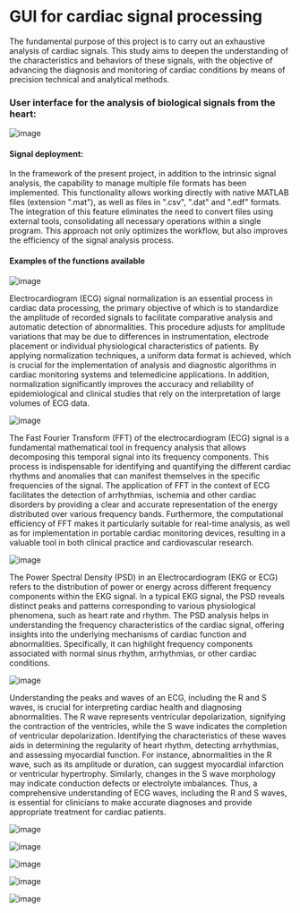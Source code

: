 # GUI for cardiac signal processing


The fundamental purpose of this project is to carry out an exhaustive analysis of cardiac signals. This study aims to deepen the understanding of the characteristics and behaviors of these signals, with the objective of advancing the diagnosis and monitoring of cardiac conditions by means of precision technical and analytical methods.

### User interface for the analysis of biological signals from the heart:

![image](https://github.com/ORYEPA/GUI-for-cardiac-signal-processing/assets/85662258/37b84440-fd46-4267-bfc1-6e1b45e68411)


#### Signal deployment:

In the framework of the present project, in addition to the intrinsic signal analysis, the capability to manage multiple file formats has been implemented. This functionality allows working directly with native MATLAB files (extension ".mat"), as well as files in ".csv", ".dat" and ".edf" formats. The integration of this feature eliminates the need to convert files using external tools, consolidating all necessary operations within a single program. This approach not only optimizes the workflow, but also improves the efficiency of the signal analysis process.


#### Examples of the functions available

![image](https://github.com/ORYEPA/GUI-for-cardiac-signal-processing/assets/85662258/7c51a728-2a8c-4956-a561-3fc28478c2fc)

Electrocardiogram (ECG) signal normalization is an essential process in cardiac data processing, the primary objective of which is to standardize the amplitude of recorded signals to facilitate comparative analysis and automatic detection of abnormalities. This procedure adjusts for amplitude variations that may be due to differences in instrumentation, electrode placement or individual physiological characteristics of patients. By applying normalization techniques, a uniform data format is achieved, which is crucial for the implementation of analysis and diagnostic algorithms in cardiac monitoring systems and telemedicine applications. In addition, normalization significantly improves the accuracy and reliability of epidemiological and clinical studies that rely on the interpretation of large volumes of ECG data.

![image](https://github.com/ORYEPA/GUI-for-cardiac-signal-processing/assets/85662258/adf771fc-24c9-46e2-88fb-997fb1883444)

The Fast Fourier Transform (FFT) of the electrocardiogram (ECG) signal is a fundamental mathematical tool in frequency analysis that allows decomposing this temporal signal into its frequency components. This process is indispensable for identifying and quantifying the different cardiac rhythms and anomalies that can manifest themselves in the specific frequencies of the signal. The application of FFT in the context of ECG facilitates the detection of arrhythmias, ischemia and other cardiac disorders by providing a clear and accurate representation of the energy distributed over various frequency bands. Furthermore, the computational efficiency of FFT makes it particularly suitable for real-time analysis, as well as for implementation in portable cardiac monitoring devices, resulting in a valuable tool in both clinical practice and cardiovascular research.

![image](https://github.com/ORYEPA/GUI-for-cardiac-signal-processing/assets/85662258/76f3fd61-3a14-4191-8056-278d70c4bcd8)

The Power Spectral Density (PSD) in an Electrocardiogram (EKG or ECG) refers to the distribution of power or energy across different frequency components within the EKG signal. In a typical EKG signal, the PSD reveals distinct peaks and patterns corresponding to various physiological phenomena, such as heart rate and rhythm. The PSD analysis helps in understanding the frequency characteristics of the cardiac signal, offering insights into the underlying mechanisms of cardiac function and abnormalities. Specifically, it can highlight frequency components associated with normal sinus rhythm, arrhythmias, or other cardiac conditions. 



![image](https://github.com/ORYEPA/GUI-for-cardiac-signal-processing/assets/85662258/b845cf16-9531-4e8c-8025-38b5ba4ff1d2)

Understanding the peaks and waves of an ECG, including the R and S waves, is crucial for interpreting cardiac health and diagnosing abnormalities. The R wave represents ventricular depolarization, signifying the contraction of the ventricles, while the S wave indicates the completion of ventricular depolarization. Identifying the characteristics of these waves aids in determining the regularity of heart rhythm, detecting arrhythmias, and assessing myocardial function. For instance, abnormalities in the R wave, such as its amplitude or duration, can suggest myocardial infarction or ventricular hypertrophy. Similarly, changes in the S wave morphology may indicate conduction defects or electrolyte imbalances. Thus, a comprehensive understanding of ECG waves, including the R and S waves, is essential for clinicians to make accurate diagnoses and provide appropriate treatment for cardiac patients.


![image](https://github.com/ORYEPA/GUI-for-cardiac-signal-processing/assets/85662258/7d742183-7368-4090-b3ed-390eb775b879)

![image](https://github.com/ORYEPA/GUI-for-cardiac-signal-processing/assets/85662258/10cd2f56-d7a1-4244-b25c-4c900bbd49aa)

![image](https://github.com/ORYEPA/GUI-for-cardiac-signal-processing/assets/85662258/fbb54824-c15e-408e-a2fb-c740bc32db4f)

![image](https://github.com/ORYEPA/GUI-for-cardiac-signal-processing/assets/85662258/6b764555-8365-4d10-a33e-b71b18cedda9)


![image](https://github.com/ORYEPA/GUI-for-cardiac-signal-processing/assets/85662258/5d9ccfa1-c28f-43a9-bc87-8e6c3f5bde41)




